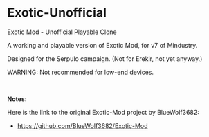 # Exotic-Unofficial
Exotic Mod - Unofficial Playable Clone

A working and playable version of Exotic Mod, for v7 of Mindustry.

Designed for the Serpulo campaign. (Not for Erekir, not yet anyway.)

WARNING: Not recommended for low-end devices.

<br>

**Notes:**

Here is the link to the original Exotic-Mod project by BlueWolf3682:

  * https://github.com/BlueWolf3682/Exotic-Mod

<br>
